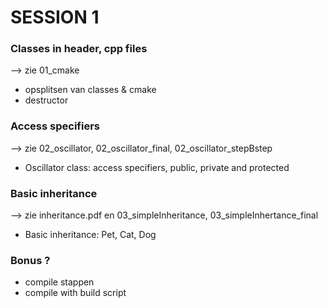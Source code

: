 # SESSION 1

### Classes in header, cpp files
--> zie 01_cmake
* opsplitsen van classes & cmake
* destructor

### Access specifiers
--> zie 02_oscillator, 02_oscillator_final, 02_oscillator_stepBstep
* Oscillator class: access specifiers, public, private and protected

### Basic inheritance
--> zie inheritance.pdf en 03_simpleInheritance, 03_simpleInhertance_final
* Basic inheritance: Pet, Cat, Dog


### Bonus ?
* compile stappen
* compile with build script

